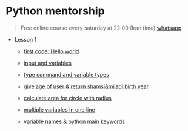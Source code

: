 # Python mentorship 



> Free online course every saturday at 22:00 (Iran time)
[whatsapp](https://chat.whatsapp.com/EpH4U4eJNqT9ZqBJdDCKNV)

- Lesson 1
  - [first code: Hello world](Lessons/Lesson01/first.py)

  - [input and variables](Lessons/Lesson01/variables.py)

  - [type command and variable types](Lessons/Lesson01/variables2.py)

  - [give age of user & return shamsi&miladi birth year](Lessons/Lesson01/age.py)

  - [calculate area for circle with radius](Lessons/Lesson01/circle-area.py)

  - [multiple variables in one line](Lessons/Lesson01/multiple-variables.py)

  - [variable names & python main keywords](Lessons/Lesson01/multiple-variables.py)
